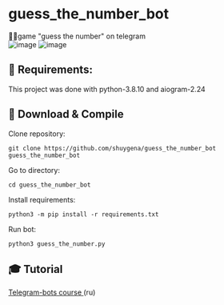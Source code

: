 # guess_the_number_bot
🤖🔢game "guess the number" on telegram  
![image](https://user-images.githubusercontent.com/75737596/215117745-a4c2536c-57db-4fd7-8e81-cfc697762606.png)
![image](https://user-images.githubusercontent.com/75737596/215117888-93076f42-960f-41f1-b0f3-d6925dd783c9.png)

## :toolbox: Requirements:  
This project was done with python-3.8.10 and aiogram-2.24  

## :link: Download & Compile
Clone repository:
```
git clone https://github.com/shuygena/guess_the_number_bot guess_the_number_bot
```
Go to directory:
```
cd guess_the_number_bot
```
Install requirements:  
```
python3 -m pip install -r requirements.txt
```
Run bot:   
```
python3 guess_the_number.py
``` 

## :mortar_board: Tutorial
[Telegram-bots course ](https://stepik.org/course/120924/info) (ru)
